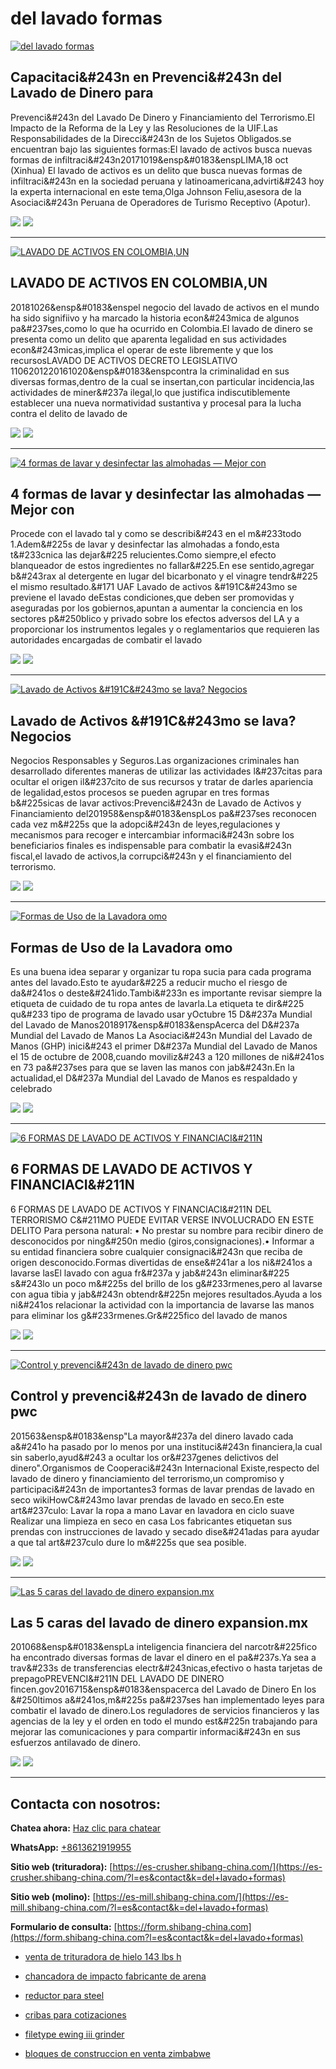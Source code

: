 # del lavado formas

<a href="https://swt.shibang-china.com/?l=es&img&k=del+lavado+formas" target="_blank">![del lavado formas](http://static.shibang-china.com/all-800x300/1274.jpg)</a>

## Capacitaci&#243n en Prevenci&#243n del Lavado de Dinero para
Prevenci&#243n del Lavado De Dinero y Financiamiento del Terrorismo.El Impacto de la Reforma de la Ley y las Resoluciones de la UIF.Las Responsabilidades de la Direcci&#243n de los Sujetos Obligados.se encuentran bajo las siguientes formas:El lavado de activos busca nuevas formas de infiltraci&#243n20171019&ensp&#0183&enspLIMA,18 oct (Xinhua) El lavado de activos es un delito que busca nuevas formas de infiltraci&#243n en la sociedad peruana y latinoamericana,advirti&#243 hoy la experta internacional en este tema,Olga Johnson Feliu,asesora de la Asociaci&#243n Peruana de Operadores de Turismo Receptivo (Apotur).


<a href="https://whatsapp.shibangsoft.com/WhatsApp.php" target="_blank" title="WhatsApp">![](http://static.shibang-china.com/icon/whatsapp.png)</a> <a href="https://swt.shibang-china.com/?l=es&icon&k=del+lavado+formas" target="_blank">![](http://static.shibang-china.com/icon/chat-es.png)</a>

---

<a href="https://swt.shibang-china.com/?l=es&img&k=del+lavado+formas" target="_blank">![LAVADO DE ACTIVOS EN COLOMBIA,UN](http://static.shibang-china.com/all-800x300/385.jpg)</a>

## LAVADO DE ACTIVOS EN COLOMBIA,UN
20181026&ensp&#0183&enspel negocio del lavado de activos en el mundo ha sido signifiivo y ha marcado la historia econ&#243mica de algunos pa&#237ses,como lo que ha ocurrido en Colombia.El lavado de dinero se presenta como un delito que aparenta legalidad en sus actividades econ&#243micas,implica el operar de este libremente y que los recursosLAVADO DE ACTIVOS DECRETO LEGISLATIVO 1106201220161020&ensp&#0183&enspcontra la criminalidad en sus diversas formas,dentro de la cual se insertan,con particular incidencia,las actividades de miner&#237a ilegal,lo que justifica indiscutiblemente establecer una nueva normatividad sustantiva y procesal para la lucha contra el delito de lavado de


<a href="https://whatsapp.shibangsoft.com/WhatsApp.php" target="_blank" title="WhatsApp">![](http://static.shibang-china.com/icon/whatsapp.png)</a> <a href="https://swt.shibang-china.com/?l=es&icon&k=del+lavado+formas" target="_blank">![](http://static.shibang-china.com/icon/chat-es.png)</a>

---

<a href="https://swt.shibang-china.com/?l=es&img&k=del+lavado+formas" target="_blank">![4 formas de lavar y desinfectar las almohadas — Mejor con](http://static.shibang-china.com/all-800x300/921.jpg)</a>

## 4 formas de lavar y desinfectar las almohadas — Mejor con
Procede con el lavado tal y como se describi&#243 en el m&#233todo 1.Adem&#225s de lavar y desinfectar las almohadas a fondo,esta t&#233cnica las dejar&#225 relucientes.Como siempre,el efecto blanqueador de estos ingredientes no fallar&#225.En ese sentido,agregar b&#243rax al detergente en lugar del bicarbonato y el vinagre tendr&#225 el mismo resultado.&#171 UAF Lavado de activos &#191C&#243mo se previene el lavado deEstas condiciones,que deben ser promovidas y aseguradas por los gobiernos,apuntan a aumentar la conciencia en los sectores p&#250blico y privado sobre los efectos adversos del LA y a proporcionar los instrumentos legales y o reglamentarios que requieren las autoridades encargadas de combatir el lavado


<a href="https://whatsapp.shibangsoft.com/WhatsApp.php" target="_blank" title="WhatsApp">![](http://static.shibang-china.com/icon/whatsapp.png)</a> <a href="https://swt.shibang-china.com/?l=es&icon&k=del+lavado+formas" target="_blank">![](http://static.shibang-china.com/icon/chat-es.png)</a>

---

<a href="https://swt.shibang-china.com/?l=es&img&k=del+lavado+formas" target="_blank">![Lavado de Activos &#191C&#243mo se lava? Negocios](http://static.shibang-china.com/all-800x300/697.jpg)</a>

## Lavado de Activos &#191C&#243mo se lava? Negocios
Negocios Responsables y Seguros.Las organizaciones criminales han desarrollado diferentes maneras de utilizar las actividades l&#237citas para ocultar el origen il&#237cito de sus recursos y tratar de darles apariencia de legalidad,estos procesos se pueden agrupar en tres formas b&#225sicas de lavar activos:Prevenci&#243n de Lavado de Activos y Financiamiento del201958&ensp&#0183&enspLos pa&#237ses reconocen cada vez m&#225s que la adopci&#243n de leyes,regulaciones y mecanismos para recoger e intercambiar informaci&#243n sobre los beneficiarios finales es indispensable para combatir la evasi&#243n fiscal,el lavado de activos,la corrupci&#243n y el financiamiento del terrorismo.


<a href="https://whatsapp.shibangsoft.com/WhatsApp.php" target="_blank" title="WhatsApp">![](http://static.shibang-china.com/icon/whatsapp.png)</a> <a href="https://swt.shibang-china.com/?l=es&icon&k=del+lavado+formas" target="_blank">![](http://static.shibang-china.com/icon/chat-es.png)</a>

---

<a href="https://swt.shibang-china.com/?l=es&img&k=del+lavado+formas" target="_blank">![Formas de Uso de la Lavadora omo](http://static.shibang-china.com/all-800x300/249.jpg)</a>

## Formas de Uso de la Lavadora omo
Es una buena idea separar y organizar tu ropa sucia para cada programa antes del lavado.Esto te ayudar&#225 a reducir mucho el riesgo de da&#241os o deste&#241ido.Tambi&#233n es importante revisar siempre la etiqueta de cuidado de tu ropa antes de lavarla.La etiqueta te dir&#225 qu&#233 tipo de programa de lavado usar yOctubre 15 D&#237a Mundial del Lavado de Manos2018917&ensp&#0183&enspAcerca del D&#237a Mundial del Lavado de Manos La Asociaci&#243n Mundial del Lavado de Manos (GHP) inici&#243 el primer D&#237a Mundial del Lavado de Manos el 15 de octubre de 2008,cuando moviliz&#243 a 120 millones de ni&#241os en 73 pa&#237ses para que se laven las manos con jab&#243n.En la actualidad,el D&#237a Mundial del Lavado de Manos es respaldado y celebrado


<a href="https://whatsapp.shibangsoft.com/WhatsApp.php" target="_blank" title="WhatsApp">![](http://static.shibang-china.com/icon/whatsapp.png)</a> <a href="https://swt.shibang-china.com/?l=es&icon&k=del+lavado+formas" target="_blank">![](http://static.shibang-china.com/icon/chat-es.png)</a>

---

<a href="https://swt.shibang-china.com/?l=es&img&k=del+lavado+formas" target="_blank">![6 FORMAS DE LAVADO DE ACTIVOS Y FINANCIACI&#211N](http://static.shibang-china.com/all-800x300/28.jpg)</a>

## 6 FORMAS DE LAVADO DE ACTIVOS Y FINANCIACI&#211N
6 FORMAS DE LAVADO DE ACTIVOS Y FINANCIACI&#211N DEL TERRORISMO C&#211MO PUEDE EVITAR VERSE INVOLUCRADO EN ESTE DELITO Para persona natural: • No prestar su nombre para recibir dinero de desconocidos por ning&#250n medio (giros,consignaciones).• Informar a su entidad financiera sobre cualquier consignaci&#243n que reciba de origen desconocido.Formas divertidas de ense&#241ar a los ni&#241os a lavarse lasEl lavado con agua fr&#237a y jab&#243n eliminar&#225 s&#243lo un poco m&#225s del brillo de los g&#233rmenes,pero al lavarse con agua tibia y jab&#243n obtendr&#225n mejores resultados.Ayuda a los ni&#241os relacionar la actividad con la importancia de lavarse las manos para eliminar los g&#233rmenes.Gr&#225fico del lavado de manos


<a href="https://whatsapp.shibangsoft.com/WhatsApp.php" target="_blank" title="WhatsApp">![](http://static.shibang-china.com/icon/whatsapp.png)</a> <a href="https://swt.shibang-china.com/?l=es&icon&k=del+lavado+formas" target="_blank">![](http://static.shibang-china.com/icon/chat-es.png)</a>

---

<a href="https://swt.shibang-china.com/?l=es&img&k=del+lavado+formas" target="_blank">![Control y prevenci&#243n de lavado de dinero pwc](http://static.shibang-china.com/all-800x300/479.jpg)</a>

## Control y prevenci&#243n de lavado de dinero pwc
201563&ensp&#0183&ensp"La mayor&#237a del dinero lavado cada a&#241o ha pasado por lo menos por una instituci&#243n financiera,la cual sin saberlo,ayud&#243 a ocultar los or&#237genes delictivos del dinero".Organismos de Cooperaci&#243n Internacional Existe,respecto del lavado de dinero y financiamiento del terrorismo,un compromiso y participaci&#243n de importantes3 formas de lavar prendas de lavado en seco wikiHowC&#243mo lavar prendas de lavado en seco.En este art&#237culo: Lavar la ropa a mano Lavar en lavadora en ciclo suave Realizar una limpieza en seco en casa Los fabricantes etiquetan sus prendas con instrucciones de lavado y secado dise&#241adas para ayudar a que tal art&#237culo dure lo m&#225s que sea posible.


<a href="https://whatsapp.shibangsoft.com/WhatsApp.php" target="_blank" title="WhatsApp">![](http://static.shibang-china.com/icon/whatsapp.png)</a> <a href="https://swt.shibang-china.com/?l=es&icon&k=del+lavado+formas" target="_blank">![](http://static.shibang-china.com/icon/chat-es.png)</a>

---

<a href="https://swt.shibang-china.com/?l=es&img&k=del+lavado+formas" target="_blank">![Las 5 caras del lavado de dinero expansion.mx](http://static.shibang-china.com/all-800x300/767.jpg)</a>

## Las 5 caras del lavado de dinero expansion.mx
201068&ensp&#0183&enspLa inteligencia financiera del narcotr&#225fico ha encontrado diversas formas de lavar el dinero en el pa&#237s.Ya sea a trav&#233s de transferencias electr&#243nicas,efectivo o hasta tarjetas de prepagoPREVENCI&#211N DEL LAVADO DE DINERO fincen.gov2016715&ensp&#0183&enspacerca del Lavado de Dinero En los &#250ltimos a&#241os,m&#225s pa&#237ses han implementado leyes para combatir el lavado de dinero.Los reguladores de servicios financieros y las agencias de la ley y el orden en todo el mundo est&#225n trabajando para mejorar las comunicaciones y para compartir informaci&#243n en sus esfuerzos antilavado de dinero.


<a href="https://whatsapp.shibangsoft.com/WhatsApp.php" target="_blank" title="WhatsApp">![](http://static.shibang-china.com/icon/whatsapp.png)</a> <a href="https://swt.shibang-china.com/?l=es&icon&k=del+lavado+formas" target="_blank">![](http://static.shibang-china.com/icon/chat-es.png)</a>

---
## Contacta con nosotros:

**Chatea ahora:** [Haz clic para chatear](https://swt.shibang-china.com?l=es&contact&k=del+lavado+formas)

**WhatsApp:**  [+8613621919955](https://whatsapp.shibangsoft.com/WhatsApp.php)

**Sitio web (trituradora):** [https://es-crusher.shibang-china.com/](https://es-crusher.shibang-china.com/?l=es&contact&k=del+lavado+formas)

**Sitio web (molino):** [https://es-mill.shibang-china.com/](https://es-mill.shibang-china.com/?l=es&contact&k=del+lavado+formas)

**Formulario de consulta:** [https://form.shibang-china.com](https://form.shibang-china.com?l=es&contact&k=del+lavado+formas)

* [venta de trituradora de hielo 143 lbs h](../72/venta%20de%20trituradora%20de%20hielo%20143%20lbs%20h.md)

* [chancadora de impacto fabricante de arena](../77/chancadora%20de%20impacto%20fabricante%20de%20arena.md)

* [reductor para steel](../66/reductor%20para%20steel.md)

* [cribas para cotizaciones](../73/cribas%20para%20cotizaciones.md)

* [filetype ewing iii grinder](../72/filetype%20ewing%20iii%20grinder.md)

* [bloques de construccion en venta zimbabwe](../74/bloques%20de%20construccion%20en%20venta%20zimbabwe.md)